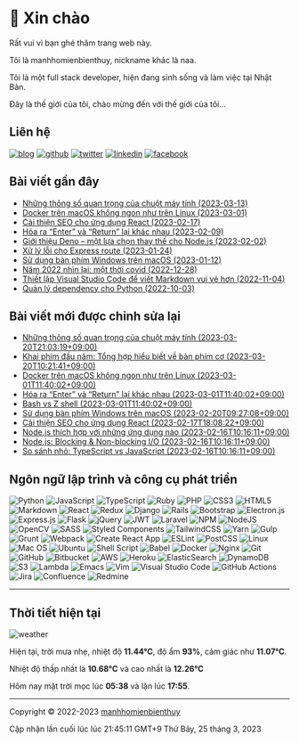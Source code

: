 # 👋 Xin chào

Rất vui vì bạn ghé thăm trang web này.

Tôi là manhhomienbienthuy, nickname khác là naa.

Tôi là một full stack developer, hiện đang sinh sống và làm việc tại Nhật Bản.

Đây là thế giới của tôi, chào mừng đến với thế giới của tôi...

## Liên hệ

[![blog](https://img.shields.io/badge/Website-14A0C4?style=for-the-badge&logo=pelican&logoColor=white)](https://manhhomienbienthuy.github.io/)
[![github](https://img.shields.io/badge/GitHub-%2312100E.svg?&style=for-the-badge&logo=Github&logoColor=white)](https://github.com/manhhomienbienthuy)
[![twitter](https://img.shields.io/badge/twitter-%231DA1F2.svg?&style=for-the-badge&logo=twitter&logoColor=white)](https://twitter.com/_naa_4f)
[![linkedin](https://img.shields.io/badge/linkedin-%230077B5.svg?&style=for-the-badge&logo=linkedin&logoColor=white)](https://www.linkedin.com/in/manhhomienbienthuy)
[![facebook](https://img.shields.io/badge/Facebook-%231877F2.svg?style=for-the-badge&logo=Facebook&logoColor=white)](https://www.facebook.com/manhhomienbienthuy)

## Bài viết gần đây

- [Những thông số quan trọng của chuột máy tính (2023-03-13)](https://manhhomienbienthuy.github.io/2023/03/13/nhung-thong-so-quan-trong-cua-chuot-may-tinh.html)
- [Docker trên macOS không ngon như trên Linux (2023-03-01)](https://manhhomienbienthuy.github.io/2023/03/01/docker-tren-macos-khong-ngon-nhu-tren-linux.html)
- [Cải thiện SEO cho ứng dụng React (2023-02-17)](https://manhhomienbienthuy.github.io/2023/02/17/cai-thien-seo-cho-ung-dung-react.html)
- [Hóa ra “Enter” và “Return” lại khác nhau (2023-02-09)](https://manhhomienbienthuy.github.io/2023/02/09/hoa-ra-enter-va-return-lai-khac-nhau.html)
- [Giới thiệu Deno – một lựa chọn thay thế cho Node.js (2023-02-02)](https://manhhomienbienthuy.github.io/2023/02/02/gioi-thieu-deno-mot-lua-chon-thay-the-cho-nodejs.html)
- [Xử lý lỗi cho Express route (2023-01-24)](https://manhhomienbienthuy.github.io/2023/01/24/xu-ly-loi-cho-express-route.html)
- [Sử dụng bàn phím Windows trên macOS (2023-01-12)](https://manhhomienbienthuy.github.io/2023/01/12/su-dung-ban-phim-windows-tren-macos.html)
- [Năm 2022 nhìn lại: một thời covid (2022-12-28)](https://manhhomienbienthuy.github.io/2022/12/28/nam-2022-nhin-lai-mot-thoi-covid.html)
- [Thiết lập Visual Studio Code để viết Markdown vui vẻ hơn (2022-11-04)](https://manhhomienbienthuy.github.io/2022/11/04/thiet-lap-visual-studio-code-de-viet-markdown-vui-ve-hon.html)
- [Quản lý dependency cho Python (2022-10-03)](https://manhhomienbienthuy.github.io/2022/10/03/quan-ly-dependency-cho-python.html)

## Bài viết mới được chỉnh sửa lại

- [Những thông số quan trọng của chuột máy tính (2023-03-20T21:03:19+09:00)](https://manhhomienbienthuy.github.io/2023/03/13/nhung-thong-so-quan-trong-cua-chuot-may-tinh.html)
- [Khai phím đầu năm: Tổng hợp hiểu biết về bàn phím cơ (2023-03-20T10:21:41+09:00)](https://manhhomienbienthuy.github.io/2022/01/04/khai-phim-dau-nam-tong-hop-hieu-biet-ve-ban-phim-co.html)
- [Docker trên macOS không ngon như trên Linux (2023-03-01T11:40:02+09:00)](https://manhhomienbienthuy.github.io/2023/03/01/docker-tren-macos-khong-ngon-nhu-tren-linux.html)
- [Hóa ra “Enter” và “Return” lại khác nhau (2023-03-01T11:40:02+09:00)](https://manhhomienbienthuy.github.io/2023/02/09/hoa-ra-enter-va-return-lai-khac-nhau.html)
- [Bash vs Z shell (2023-03-01T11:40:02+09:00)](https://manhhomienbienthuy.github.io/2022/06/10/bash-vs-z-shell.html)
- [Sử dụng bàn phím Windows trên macOS (2023-02-20T09:27:08+09:00)](https://manhhomienbienthuy.github.io/2023/01/12/su-dung-ban-phim-windows-tren-macos.html)
- [Cải thiện SEO cho ứng dụng React (2023-02-17T18:08:22+09:00)](https://manhhomienbienthuy.github.io/2023/02/17/cai-thien-seo-cho-ung-dung-react.html)
- [Node.js thích hợp với những ứng dụng nào (2023-02-16T10:16:11+09:00)](https://manhhomienbienthuy.github.io/2022/08/15/nodejs-thich-hop-voi-nhung-ung-dung-nao.html)
- [Node.js: Blocking & Non-blocking I/O (2023-02-16T10:16:11+09:00)](https://manhhomienbienthuy.github.io/2022/04/11/nodejs-blocking-non-blocking-io.html)
- [So sánh nhỏ: TypeScript vs JavaScript (2023-02-16T10:16:11+09:00)](https://manhhomienbienthuy.github.io/2022/03/01/so-sanh-nho-typescript-vs-javascript.html)

## Ngôn ngữ lập trình và công cụ phát triển

![Python](https://img.shields.io/badge/python-3670A0?style=for-the-badge&logo=python&logoColor=ffdd54)
![JavaScript](https://img.shields.io/badge/javascript-%23323330.svg?style=for-the-badge&logo=javascript&logoColor=%23F7DF1E)
![TypeScript](https://img.shields.io/badge/typescript-%23007ACC.svg?style=for-the-badge&logo=typescript&logoColor=white)
![Ruby](https://img.shields.io/badge/ruby-%23CC342D.svg?style=for-the-badge&logo=ruby&logoColor=white)
![PHP](https://img.shields.io/badge/php-%23777BB4.svg?style=for-the-badge&logo=php&logoColor=white)
![CSS3](https://img.shields.io/badge/css3-%231572B6.svg?style=for-the-badge&logo=css3&logoColor=white)
![HTML5](https://img.shields.io/badge/html5-%23E34F26.svg?style=for-the-badge&logo=html5&logoColor=white)
![Markdown](https://img.shields.io/badge/markdown-%23000000.svg?style=for-the-badge&logo=markdown&logoColor=white)
![React](https://img.shields.io/badge/react-%2320232a.svg?style=for-the-badge&logo=react&logoColor=%2361DAFB)
![Redux](https://img.shields.io/badge/redux-%23593d88.svg?style=for-the-badge&logo=redux&logoColor=white)
![Django](https://img.shields.io/badge/django-%23092E20.svg?style=for-the-badge&logo=django&logoColor=white)
![Rails](https://img.shields.io/badge/rails-%23CC0000.svg?style=for-the-badge&logo=ruby-on-rails&logoColor=white)
![Bootstrap](https://img.shields.io/badge/bootstrap-%23563D7C.svg?style=for-the-badge&logo=bootstrap&logoColor=white)
![Electron.js](https://img.shields.io/badge/Electron-191970?style=for-the-badge&logo=Electron&logoColor=white)
![Express.js](https://img.shields.io/badge/express.js-%23404d59.svg?style=for-the-badge&logo=express&logoColor=%2361DAFB)
![Flask](https://img.shields.io/badge/flask-%23000.svg?style=for-the-badge&logo=flask&logoColor=white)
![jQuery](https://img.shields.io/badge/jquery-%230769AD.svg?style=for-the-badge&logo=jquery&logoColor=white)
![JWT](https://img.shields.io/badge/JWT-black?style=for-the-badge&logo=JSON%20web%20tokens)
![Laravel](https://img.shields.io/badge/laravel-%23FF2D20.svg?style=for-the-badge&logo=laravel&logoColor=white)
![NPM](https://img.shields.io/badge/NPM-%23000000.svg?style=for-the-badge&logo=npm&logoColor=white)
![NodeJS](https://img.shields.io/badge/node.js-6DA55F?style=for-the-badge&logo=node.js&logoColor=white)
![OpenCV](https://img.shields.io/badge/opencv-%23white.svg?style=for-the-badge&logo=opencv&logoColor=white)
![SASS](https://img.shields.io/badge/SASS-hotpink.svg?style=for-the-badge&logo=SASS&logoColor=white)
![Styled Components](https://img.shields.io/badge/styled--components-DB7093?style=for-the-badge&logo=styled-components&logoColor=white)
![TailwindCSS](https://img.shields.io/badge/tailwindcss-%2338B2AC.svg?style=for-the-badge&logo=tailwind-css&logoColor=white)
![Yarn](https://img.shields.io/badge/yarn-%232C8EBB.svg?style=for-the-badge&logo=yarn&logoColor=white)
![Gulp](https://img.shields.io/badge/GULP-%23CF4647.svg?style=for-the-badge&logo=gulp&logoColor=white)
![Grunt](https://img.shields.io/badge/Grunt-FAA918.svg?style=for-the-badge&logo=grunt&logoColor=white)
![Webpack](https://img.shields.io/badge/Webpack-8DD6F9.svg?style=for-the-badge&logo=webpack&logoColor=white)
![Create React App](https://img.shields.io/badge/Create%20React%20App-09D3AC.svg?style=for-the-badge&logo=create-react-app&logoColor=white)
![ESLint](https://img.shields.io/badge/ESLint-4B3263?style=for-the-badge&logo=eslint&logoColor=white)
![PostCSS](https://img.shields.io/badge/PostCSS-DD3A0A?style=for-the-badge&logo=postcss&logoColor=white)
![Linux](https://img.shields.io/badge/Linux-FCC624?style=for-the-badge&logo=linux&logoColor=black)
![Mac OS](https://img.shields.io/badge/mac%20os-000000?style=for-the-badge&logo=apple&logoColor=F0F0F0)
![Ubuntu](https://img.shields.io/badge/Ubuntu-E95420?style=for-the-badge&logo=ubuntu&logoColor=white)
![Shell Script](https://img.shields.io/badge/shell_script-%23121011.svg?style=for-the-badge&logo=gnu-bash&logoColor=white)
![Babel](https://img.shields.io/badge/Babel-F9DC3e?style=for-the-badge&logo=babel&logoColor=black)
![Docker](https://img.shields.io/badge/docker-%230db7ed.svg?style=for-the-badge&logo=docker&logoColor=white)
![Nginx](https://img.shields.io/badge/nginx-%23009639.svg?style=for-the-badge&logo=nginx&logoColor=white)
![Git](https://img.shields.io/badge/git-%23F05033.svg?style=for-the-badge&logo=git&logoColor=white)
![GitHub](https://img.shields.io/badge/github-%23121011.svg?style=for-the-badge&logo=github&logoColor=white)
![Bitbucket](https://img.shields.io/badge/bitbucket-%230047B3.svg?style=for-the-badge&logo=bitbucket&logoColor=white)
![AWS](https://img.shields.io/badge/AWS-%23FF9900.svg?style=for-the-badge&logo=amazon-aws&logoColor=white)
![Heroku](https://img.shields.io/badge/heroku-%23430098.svg?style=for-the-badge&logo=heroku&logoColor=white)
![ElasticSearch](https://img.shields.io/badge/-ElasticSearch-005571?style=for-the-badge&logo=elasticsearch&logoColor=white)
![DynamoDB](https://img.shields.io/badge/DynamoDB-4053D6?style=for-the-badge&logo=amazon-dynamodb&logoColor=white)
![S3](https://img.shields.io/badge/Amazon%20S3-569A31?style=for-the-badge&logo=amazon-s3&logoColor=white)
![Lambda](https://img.shields.io/badge/AWS%20Lambda-FF9900?style=for-the-badge&logo=aws-lambda&logoColor=white)
![Emacs](https://img.shields.io/badge/Emacs-%237F5AB6.svg?&style=for-the-badge&logo=gnu-emacs&logoColor=white)
![Vim](https://img.shields.io/badge/VIM-%2311AB00.svg?style=for-the-badge&logo=vim&logoColor=white)
![Visual Studio Code](https://img.shields.io/badge/Visual%20Studio%20Code-0078d7.svg?style=for-the-badge&logo=visual-studio-code&logoColor=white)
![GitHub Actions](https://img.shields.io/badge/github%20actions-%232671E5.svg?style=for-the-badge&logo=githubactions&logoColor=white)
![Jira](https://img.shields.io/badge/jira-%230A0FFF.svg?style=for-the-badge&logo=jira&logoColor=white)
![Confluence](https://img.shields.io/badge/Confluence-172B4D.svg?style=for-the-badge&logo=confluence&logoColor=white)
![Redmine](https://img.shields.io/badge/Redmine-B32024.svg?style=for-the-badge&logo=redmine&logoColor=white)

---

## Thời tiết hiện tại

![weather](https://openweathermap.org/img/wn/10n@2x.png)

Hiện tại, trời mưa nhẹ, nhiệt độ **11.44°C**, độ ẩm **93%**, cảm giác như **11.07°C**.

Nhiệt độ thấp nhất là **10.68°C** và cao nhất là **12.26°C**

Hôm nay mặt trời mọc lúc **05:38** và lặn lúc **17:55**.

---

Copyright © 2022-2023 [manhhomienbienthuy](https://manhhomienbienthuy.github.io/)

Cập nhận lần cuối lúc lúc 21:45:11 GMT+9 Thứ Bảy, 25 tháng 3, 2023
